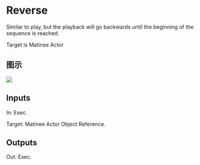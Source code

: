 # Reverse

Similar to play, but the playback will go backwards until the beginning of the sequence is reached.

Target is Matinee Actor

## 图示

![]($-20221218-18163675.png)

## Inputs

In: Exec.

Target: Matinee Actor Object Reference.  

## Outputs

Out: Exec.

